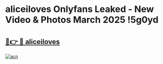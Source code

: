 # aliceiloves Onlyfans Leaked - New Video & Photos March 2025 !5g0yd

# <h2><a href="https://aa5fhf.iuczelnia.edu.pl?title=aliceiloves&ref=5g0yd">🔗👉 🔴 aliceiloves</a></h2>

[![acn](https://github.com/user-attachments/assets/0f9c940e-d8b0-45ae-aac7-cd30a18b3e1c)](https://aa5fhf.iuczelnia.edu.pl?title=aliceiloves&ref=5g0yd)

